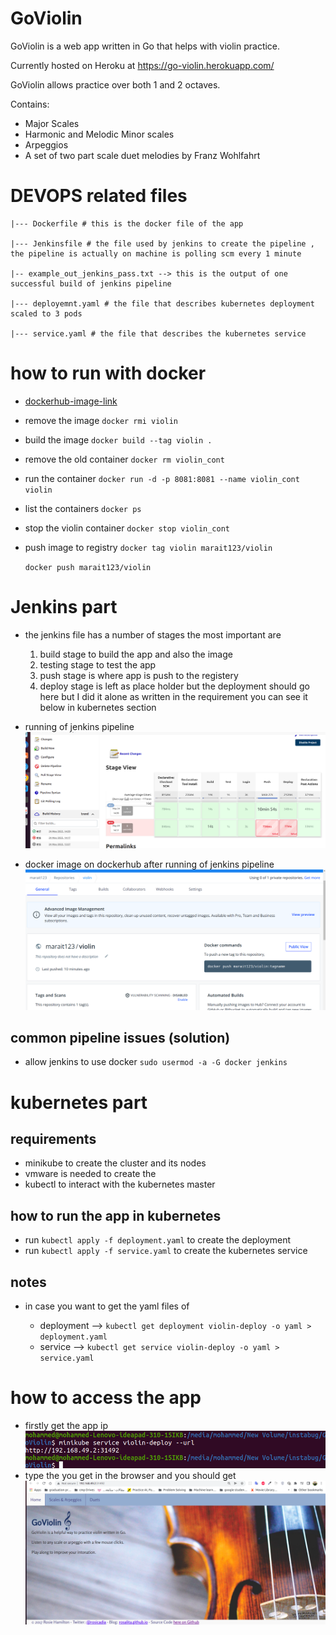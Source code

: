 # GoViolin

GoViolin is a web app written in Go that helps with violin practice.

Currently hosted on Heroku at https://go-violin.herokuapp.com/

GoViolin allows practice over both 1 and 2 octaves.

Contains:
* Major Scales
* Harmonic and Melodic Minor scales
* Arpeggios
* A set of two part scale duet melodies by Franz Wohlfahrt

# DEVOPS related files
    |--- Dockerfile # this is the docker file of the app

    |--- Jenkinsfile # the file used by jenkins to create the pipeline , the pipeline is actually on machine is polling scm every 1 minute

    |-- example_out_jenkins_pass.txt --> this is the output of one successful build of jenkins pipeline

    |--- deployemnt.yaml # the file that describes kubernetes deployment scaled to 3 pods

    |--- service.yaml # the file that describes the kubernetes service 

# how to run with docker
- [dockerhub-image-link](https://hub.docker.com/repository/docker/marait123/violin)
- remove the image
`docker rmi violin`
- build the image
`docker build --tag violin .`
- remove the old container
`docker rm violin_cont`
- run the container
`docker run -d -p 8081:8081 --name violin_cont  violin`

- list the containers
`docker ps`

- stop the violin container
`docker stop violin_cont`

- push image to registry
    `docker tag violin marait123/violin`

    `docker push marait123/violin`

# Jenkins part
- the jenkins file has a number of stages the most important are
    1. build stage to build the app and also the image
    2. testing stage to test the app
    3. push stage is where app is push to the registery 
    4. deploy stage is left as place holder but the deployment should go here but I did it alone as written in the requirement you can see it below in kubernetes section

- running of jenkins pipeline
![jenkins-pipe](./images/jenkins-stages.png)
- docker image on dockerhub after running of jenkins pipeline
![jenkins-docker-hub](./images/dockerhub-violin.png)

## common pipeline issues (solution)
- allow jenkins to use docker
`sudo usermod -a -G docker jenkins`



# kubernetes part
## requirements
- minikube to create the cluster and its nodes
- vmware is needed to create the 
- kubectl to interact with the kubernetes master
## how to run the app in kubernetes
- run `kubectl apply -f deployment.yaml` to create the deployment
- run `kubectl apply -f service.yaml` to create the kubernetes service

## notes
- in case you want to  get the yaml files of
    
    - deployment --> `kubectl get deployment violin-deploy -o yaml > deployment.yaml`
    - service --> `kubectl get service violin-deploy -o yaml > service.yaml`


# how to access the app
- firstly get the app ip
![app-ip-minikube](./images/app-ip.png)
- type the you get in the browser and you should get 
![app-main-page](./images/app-main-page.png)